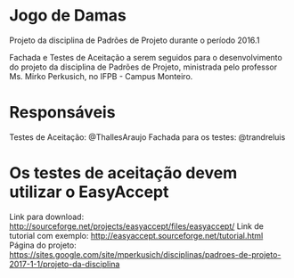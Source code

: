 # Jogo de Damas

Projeto da disciplina de Padrões de Projeto durante o período 2016.1

Fachada e Testes de Aceitação a serem seguidos para o desenvolvimento do projeto da disciplina de Padrões de Projeto, ministrada pelo professor Ms. Mirko Perkusich, no IFPB - Campus Monteiro.

# Responsáveis
Testes de Aceitação: @ThallesAraujo
Fachada para os testes: @trandreluis

# Os testes de aceitação devem utilizar o EasyAccept
Link para download: http://sourceforge.net/projects/easyaccept/files/easyaccept/
Link de tutorial com exemplo: http://easyaccept.sourceforge.net/tutorial.html
Página do projeto: https://sites.google.com/site/mperkusich/disciplinas/padroes-de-projeto-2017-1-1/projeto-da-disciplina

